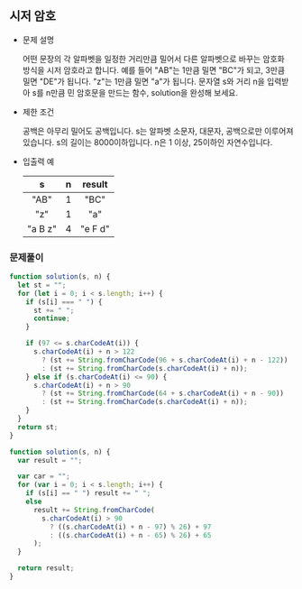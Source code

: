 ## 시저 암호

- 문제 설명

  어떤 문장의 각 알파벳을 일정한 거리만큼 밀어서 다른 알파벳으로 바꾸는 암호화 방식을 시저 암호라고 합니다. 예를 들어 "AB"는 1만큼 밀면 "BC"가 되고, 3만큼 밀면 "DE"가 됩니다. "z"는 1만큼 밀면 "a"가 됩니다. 문자열 s와 거리 n을 입력받아 s를 n만큼 민 암호문을 만드는 함수, solution을 완성해 보세요.

- 제한 조건

  공백은 아무리 밀어도 공백입니다.
  s는 알파벳 소문자, 대문자, 공백으로만 이루어져 있습니다.
  s의 길이는 8000이하입니다.
  n은 1 이상, 25이하인 자연수입니다.

- 입출력 예

  |    s    |  n  | result  |
  | :-----: | :-: | :-----: |
  |  "AB"   |  1  |  "BC"   |
  |   "z"   |  1  |   "a"   |
  | "a B z" |  4  | "e F d" |

### 문제풀이

```jsx
function solution(s, n) {
  let st = "";
  for (let i = 0; i < s.length; i++) {
    if (s[i] === " ") {
      st += " ";
      continue;
    }

    if (97 <= s.charCodeAt(i)) {
      s.charCodeAt(i) + n > 122
        ? (st += String.fromCharCode(96 + s.charCodeAt(i) + n - 122))
        : (st += String.fromCharCode(s.charCodeAt(i) + n));
    } else if (s.charCodeAt(i) <= 90) {
      s.charCodeAt(i) + n > 90
        ? (st += String.fromCharCode(64 + s.charCodeAt(i) + n - 90))
        : (st += String.fromCharCode(s.charCodeAt(i) + n));
    }
  }
  return st;
}
```

```jsx
function solution(s, n) {
  var result = "";

  var car = "";
  for (var i = 0; i < s.length; i++) {
    if (s[i] == " ") result += " ";
    else
      result += String.fromCharCode(
        s.charCodeAt(i) > 90
          ? ((s.charCodeAt(i) + n - 97) % 26) + 97
          : ((s.charCodeAt(i) + n - 65) % 26) + 65
      );
  }

  return result;
}
```
